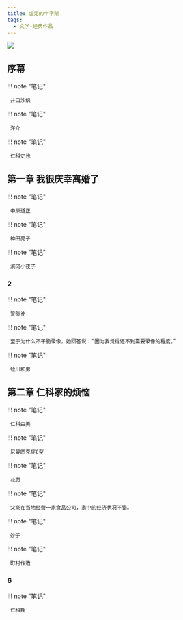 ```yaml
---
title: 虚无的十字架
tags:
  - 文学-经典作品
---
```


![](https://cdn.weread.qq.com/weread/cover/70/YueWen_720182/t7_YueWen_720182.jpg)


## 序幕




!!! note "笔记"

	 井口沙织 


!!! note "笔记"

	 洋介 


!!! note "笔记"

	 仁科史也 


## 第一章 我很庆幸离婚了




!!! note "笔记"

	 中原道正 


!!! note "笔记"

	 神田亮子 


!!! note "笔记"

	 滨冈小夜子 


### 2




!!! note "笔记"

	 警部补 


!!! note "笔记"

	 至于为什么不干脆录像，她回答说：“因为我觉得还不到需要录像的程度。” 


!!! note "笔记"

	 蛭川和男 


## 第二章 仁科家的烦恼




!!! note "笔记"

	 仁科由美 


!!! note "笔记"

	 尼曼匹克症C型 


!!! note "笔记"

	 花惠 


!!! note "笔记"

	 父亲在当地经营一家食品公司，家中的经济状况不错。 


!!! note "笔记"

	 妙子 


!!! note "笔记"

	 町村作造 


### 6




!!! note "笔记"

	 仁科翔 

